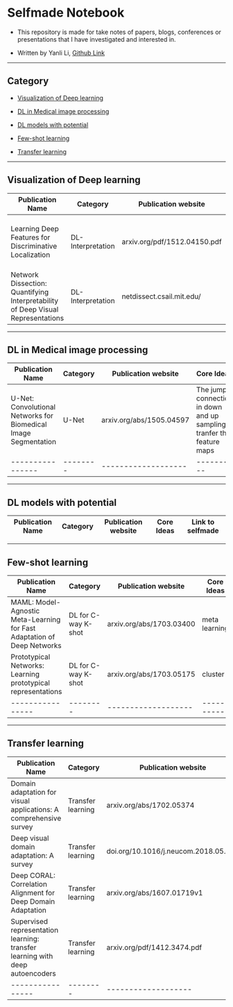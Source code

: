 # Selfmade Notebook

* This repository is made for take notes of papers, blogs, conferences or presentations that I have investigated and interested in.
+ Written by Yanli Li, [Github Link](https://github.com/CesareLink)
---------------------------------------------------------------------------------------------------------------------------------
## Category

* [Visualization of Deep learning](#jump1)

* [DL in Medical image processing](#jump2)

* [DL models with potential](#jump3)

* [Few-shot learning](#jump4)

* [Transfer learning](#jump5)

--------------------------------------------------------------------

## <span id="jump1"> Visualization of Deep learning </span>

| Publication Name | Category | Publication website | Core Ideas | Link to selfmade |
| ---------------- | -------- | ------------------- | ---------- |  --------------- |
| Learning Deep Features for Discriminative Localization | DL-Interpretation | arxiv.org/pdf/1512.04150.pdf | Through GAP to activate the biggest contribution parts | [Link](https://github.com/CesareLink/Selfmade_Noetbook/blob/main/Visualization_of_DL/Learning%20Deep%20Features%20for%20Discriminative%20Localization) |
| Network Dissection: Quantifying Interpretability of Deep Visual Representations | DL-Interpretation | netdissect.csail.mit.edu/ | Under-Investigating | Under-Construction|


--------------------------------------------------------------------

## <span id="jump2"> DL in Medical image processing </span>

| Publication Name | Category | Publication website | Core Ideas | Link to selfmade |
| ---------------- | -------- | ------------------- | ---------- |  --------------- |
| U-Net: Convolutional Networks for Biomedical Image Segmentation | U-Net | arxiv.org/abs/1505.04597 | The jump connection in down and up sampling, tranfer the feature maps | Under construction |
| ---------------- | -------- | ------------------- | ---------- |  --------------- |



--------------------------------------------------------------------

## <span id="jump3"> DL models with potential </span>

| Publication Name | Category | Publication website | Core Ideas | Link to selfmade |
| ---------------- | -------- | ------------------- | ---------- |  --------------- |


--------------------------------------------------------------------

## <span id="jump4"> Few-shot learning </span>

| Publication Name | Category | Publication website | Core Ideas | Link to selfmade |
| ---------------- | -------- | ------------------- | ---------- |  --------------- |
| MAML: Model-Agnostic Meta-Learning for Fast Adaptation of Deep Networks | DL for C-way K-shot | arxiv.org/abs/1703.03400 | meta learning |  Under-Investigating |
| Prototypical Networks: Learning prototypical representations  | DL for C-way K-shot | arxiv.org/abs/1703.05175 | cluster |  Under-Investigating |
| ---------------- | -------- | ------------------- | ---------- |  --------------- |

--------------------------------------------------------------------

## <span id="jump5"> Transfer learning </span>

| Publication Name | Category | Publication website | Core Ideas | Link to selfmade |
| ---------------- | -------- | ------------------- | ---------- |  --------------- |
| Domain adaptation for visual applications: A comprehensive survey | Transfer learning | arxiv.org/abs/1702.05374 | Summary |  Under-Investigating |
| Deep visual domain adaptation: A survey | Transfer learning | doi.org/10.1016/j.neucom.2018.05.083 | Summary |  Under-Investigating |
| Deep CORAL: Correlation Alignment for Deep Domain Adaptation |  Transfer learning | arxiv.org/abs/1607.01719v1 | Correlation Alignment | Under-Investigating |
| Supervised representation learning: transfer learning with deep autoencoders | Transfer learning | arxiv.org/pdf/1412.3474.pdf | Auto-encoder |  Under-Investigating |
| ---------------- | -------- | ------------------- | ---------- |  --------------- |

